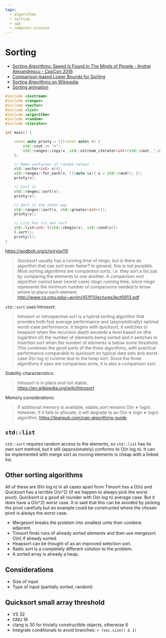```yaml
---
tags:
  - algorithms
  - sorting
  - cpp
  - computer-science
---
```


# Sorting
- [Sorting Algorithms: Speed Is Found In The Minds of People - Andrei Alexandrescu - CppCon 2019](https://www.youtube.com/watch?v=FJJTYQYB1JQ).
- [Comparison-based Lower Bounds for Sorting](https://www.cs.cmu.edu/~avrim/451f11/lectures/lect0913.pdf)
- [Sorting Algorithms on Wikipedia](https://en.wikipedia.org/wiki/Sorting_algorithm)
- [Sorting animation](https://www.cs.usfca.edu/~galles/visualization/ComparisonSort.html)

```cpp
#include <iostream>
#include <ranges>
#include <vector>
#include <list>
#include <algorithm>
#include <random>
#include <iterator>

int main() {

    const auto printy = [](const auto& v) {
        std::cout << "n";
        std::ranges::copy(v, std::ostream_iterator<int>(std::cout, ",n"));
    };

    // Make container of random values
    std::vector<int> v(4);
    std::ranges::for_each(v, [](auto &x){ x = std::rand(); });
    printy(v);

    // Sort it
    std::ranges::sort(v);
    printy(v);

    // Sort it the other way
    std::ranges::sort(v, std::greater<int>());
    printy(v);

    // List has its own sort
    std::list<int> l{std::cbegin(v), std::cend(v)};
    l.sort();
    printy(l);
}
```

https://godbolt.org/z/srjrvoxT6

> Quicksort usually has a running time of nlogn, but is there an algorithm that
> can sort even faster? In general, this is not possible. Most sorting algorithms
> are comparison sorts, i.e. they sort a list just by comparing the elements to
> one another. A comparison sort algorithm cannot beat (worst-case) nlogn running
> time, since nlogn represents the minimum number of comparisons needed to know
> where to place each element.
http://www.cs.cmu.edu/~avrim/451f11/lectures/lect0913.pdf

`std::sort` uses Introsort:
> Introsort or introspective sort is a hybrid sorting algorithm that provides
> both fast average performance and (asymptotically) optimal worst-case
> performance. It begins with quicksort, it switches to heapsort when the
> recursion depth exceeds a level based on (the logarithm of) the number of
> elements being sorted and it switches to insertion sort when the number of
> elements is below some threshold. This combines the good parts of the three
> algorithms, with practical performance comparable to quicksort on typical
> data sets and worst-case O(n log n) runtime due to the heap sort. Since the
> three algorithms it uses are comparison sorts, it is also a comparison sort.

Stability characteristics:

> Introsort is in place and not stable.
https://en.wikipedia.org/wiki/Introsort

Memory considerations:

> If additional memory is available, stable_sort remains O(n ∗ logn). However, if
it fails to allocate, it will degrade to an O(n ∗ logn ∗ logn) algorithm.
https://leanpub.com/cpp-algorithms-guide

## `std::list`
`std::sort` requires random access to the elements, so `std::list` has its own
sort method, but it still (approximately) conforms to O(n log n). It can be
implemented with merge sort as moving elements is cheap with a linked list.

## Other sorting algorithms
All of these are Θ(n log n) in all cases apart from Timsort has a Ω(n) and
Quicksort has a terrible O(n^2) (if we happen to always pick the worst pivot).
Quicksort is a good all rounder with O(n log n) average case. But it does have
a O(n^2) worst case. It is said that this can be avoided by picking the pivot
carefully but an example could be constructed where the chosen pivot is always
the worst case.

- Mergesort breaks the problem into smallest units then combine adjacent.
- Timsort finds runs of already sorted elements and then use mergesort. O(n) if already sorted.
- Heapsort can be thought of as an improved selection sort.
- Radix sort is a completely different solution to the problem.
- A sorted array is already a heap.

## Considerations
- Size of input
- Type of input (partially sorted, random)

## Quicksort small array threshold
- VS 32
- GNU 16
- clang is 30 for trivially constructible objects, otherwise 6
- Integrate conditionals to avoid branches: `+ (vec.size() & 1)`

